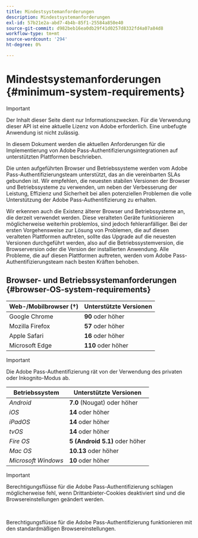 ```yaml
---
title: Mindestsystemanforderungen
description: Mindestsystemanforderungen
exl-id: 57b21e2a-abd7-4b4b-85f1-25584a850e40
source-git-commit: d982beb16ea0db29f41d0257d8332fd4a07a84d8
workflow-type: tm+mt
source-wordcount: '294'
ht-degree: 0%

---
```


# Mindestsystemanforderungen {#minimum-system-requirements}

>[!IMPORTANT]
>
>Der Inhalt dieser Seite dient nur Informationszwecken. Für die Verwendung dieser API ist eine aktuelle Lizenz von Adobe erforderlich. Eine unbefugte Anwendung ist nicht zulässig.

In diesem Dokument werden die aktuellen Anforderungen für die Implementierung von Adobe Pass-Authentifizierungsintegrationen auf unterstützten Plattformen beschrieben.

Die unten aufgeführten Browser und Betriebssysteme werden vom Adobe Pass-Authentifizierungsteam unterstützt, das an die vereinbarten SLAs gebunden ist. Wir empfehlen, die neuesten stabilen Versionen der Browser und Betriebssysteme zu verwenden, um neben der Verbesserung der Leistung, Effizienz und Sicherheit bei allen potenziellen Problemen die volle Unterstützung der Adobe Pass-Authentifizierung zu erhalten.

Wir erkennen auch die Existenz älterer Browser und Betriebssysteme an, die derzeit verwendet werden. Diese veralteten Geräte funktionieren möglicherweise weiterhin problemlos, sind jedoch fehleranfälliger. Bei der ersten Vorgehensweise zur Lösung von Problemen, die auf diesen veralteten Plattformen auftreten, sollte das Upgrade auf die neuesten Versionen durchgeführt werden, also auf die Betriebssystemversion, die Browserversion oder die Version der installierten Anwendung. Alle Probleme, die auf diesen Plattformen auftreten, werden vom Adobe Pass-Authentifizierungsteam nach besten Kräften behoben.

## Browser- und Betriebssystemanforderungen {#browser-OS-system-requirements}

| Web-/Mobilbrowser (†) | Unterstützte Versionen |
|------------------------------|--------------------|
| Google Chrome | **90** oder höher |
| Mozilla Firefox | **57** oder höher |
| Apple Safari | **16** oder höher |
| Microsoft Edge | **110** oder höher |

>[!IMPORTANT]
> 
> Die Adobe Pass-Authentifizierung rät von der Verwendung des privaten oder Inkognito-Modus ab.

| Betriebssystem | Unterstützte Versionen |
|---------------------|------------------------------|
| *Android* | **7.0** (Nougat) oder höher |
| *iOS* | **14** oder höher |
| *iPadOS* | **14** oder höher |
| *tvOS* | **14** oder höher |
| *Fire OS* | **5 (Android 5.1)** oder höher |
| *Mac OS* | **10.13** oder höher |
| *Microsoft Windows* | **10** oder höher |

>[!IMPORTANT]
>
> Berechtigungsflüsse für die Adobe Pass-Authentifizierung schlagen möglicherweise fehl, wenn Drittanbieter-Cookies deaktiviert sind und die Browsereinstellungen geändert werden.
> 
> <br/>
> 
> Berechtigungsflüsse für die Adobe Pass-Authentifizierung funktionieren mit den standardmäßigen Browsereinstellungen.
